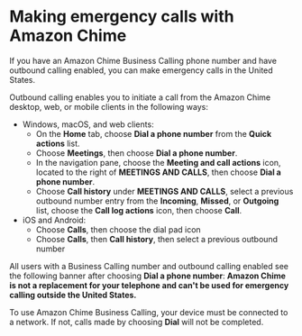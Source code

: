 # Making emergency calls with Amazon Chime<a name="emergency-calls"></a>

If you have an Amazon Chime Business Calling phone number and have outbound calling enabled, you can make emergency calls in the United States\.

Outbound calling enables you to initiate a call from the Amazon Chime desktop, web, or mobile clients in the following ways:
+ Windows, macOS, and web clients:
  + On the **Home** tab, choose **Dial a phone number** from the **Quick actions** list\.
  + Choose **Meetings**, then choose **Dial a phone number**\.
  + In the navigation pane, choose the **Meeting and call actions** icon, located to the right of **MEETINGS AND CALLS**, then choose **Dial a phone number**\. 
  + Choose **Call history** under **MEETINGS AND CALLS**, select a previous outbound number entry from the **Incoming**, **Missed**, or **Outgoing** list, choose the **Call log actions** icon, then choose **Call**\.
+ iOS and Android:
  + Choose **Calls**, then choose the dial pad icon
  + Choose **Calls**, then **Call history**, then select a previous outbound number

All users with a Business Calling number and outbound calling enabled see the following banner after choosing **Dial a phone number**: **Amazon Chime is not a replacement for your telephone and can't be used for emergency calling outside the United States\.**

To use Amazon Chime Business Calling, your device must be connected to a network\. If not, calls made by choosing **Dial** will not be completed\.